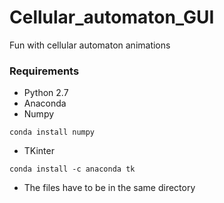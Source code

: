 # Cellular_automaton_GUI
Fun with cellular automaton animations

### Requirements
* Python 2.7
* Anaconda
* Numpy
```
conda install numpy
```
* TKinter 
```
conda install -c anaconda tk 
```
* The files have to be in the same directory

